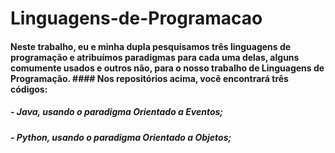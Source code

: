 # Linguagens-de-Programacao

#### Neste trabalho, eu e minha dupla pesquisamos três linguagens de programação e atribuímos paradigmas para cada uma delas, alguns comumente usados e outros não, para o nosso trabalho de Linguagens de Programação. #### Nos repositórios acima, você encontrará três códigos:

##### - Java, usando o paradigma Orientado a Eventos;
##### - Python, usando o paradigma Orientado a Objetos;
